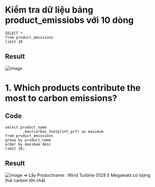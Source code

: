 # Kiểm tra dữ liệu bảng product_emissiobs với 10 dòng
```
SELECT *
from product_emissions
limit 10
```
## Result
![image](https://github.com/user-attachments/assets/79af61ec-17a5-43f8-b20a-9c393e8159dc)

# 1. Which products contribute the most to carbon emissions?
## Code
```
select product_name
		,max(carbon_footprint_pcf) as maximum
from product_emissions
group by product_name
order by maximum desc
limit 10;
```
## Result
![image](https://github.com/user-attachments/assets/3958a5ef-447d-4a87-a819-5a99dc824a9f)
=> Lấy Productname : Wind Turbine G128 5 Megawats có lượng thải carbon lớn nhất
